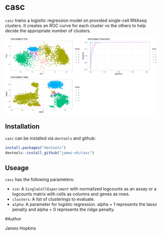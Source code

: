 #  casc

`casc` trains a logisitic regression model on provided single-cell RNAseq clusters. It creates an ROC curve for each cluster vs the others to help decide the appropriate number of clusters.


<div style="text-align:center">
  <img src="https://raw.githubusercontent.com/jamez-eh/casc/master/inst/VOA10286UT_cluster_4.png"  align="middle"/>
</div>


## Installation

`casc` can be installed via `devtools` and github:

``` r
install.packages("devtools") 
devtools::install_github("jamez-eh/casc")
```
## Useage

`casc` has the following parameters:

* `sce`: A `SingleCellExperiment` with normalized logcounts as an assay or a logcounts matrix with cells as columns and genes as rows.
* `clusters`: A list of clusterings to evaluate.
* `alpha`: A parameter for logistic regression. alpha = 1 represents the lasso penalty and alpha = 0 represents the ridge penalty.

#Author

James Hopkins